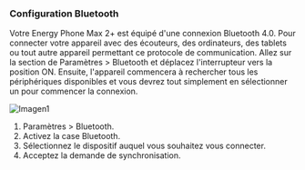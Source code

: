 ### Configuration Bluetooth

 Votre Energy Phone Max 2+ est équipé d'une connexion Bluetooth 4.0. Pour connecter votre appareil avec des écouteurs, des ordinateurs, des tablets ou tout autre appareil permettant ce protocole de communication. Allez sur la section de Paramètres > Bluetooth et déplacez l'interrupteur vers la position ON. Ensuite, l'appareil commencera à rechercher tous les périphériques disponibles et vous devrez tout simplement en sélectionner un pour commencer la connexion.

![Imagen1](http://static.energysistem.com/images/manuals/42689/57f37824618ad.jpg)

1. Paramètres > Bluetooth.
2. Activez la case Bluetooth.
3. Sélectionnez le dispositif auquel vous souhaitez vous connecter.
4. Acceptez la demande de synchronisation.
